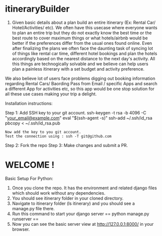 # itineraryBuilder
1. Given basic details about a plan build an entire itinerary (Ex: Rental Car/ Hotel/Activities/ etc).
We often have this usecase where everyone wants to plan an entire trip but they do not exactly know the best
time or the best route to cover maximum things or what hotels/airbnb would be better if the preferences differ
from the usual ones found online. Even after finalizing the plans we often face the daunting task of syncing lot 
of things like rental car time, different hotel bookings and plan the hotels accordingly based on the nearest
distance to the next day's activity.
All this things are technogically solvable and we believe can help users plan a painless itinerary with a set budget 
and activity preference.

We also believe lot of users face problems digging out booking information regarding Rental Cars/ Baording Pass from 
Email / specific Apps and search a different App for activities etc, so this app would be one stop solution for all these 
use cases making your trip a delight.

Installation instructions:

Step 1: Add SSH key to your git account.
	ssh-keygen -t rsa -b 4096 -C "your_email@example.com"
	eval "$(ssh-agent -s)"
	ssh-add ~/.ssh/id_rsa
	pbcopy < ~/.ssh/id_rsa.pub
	
	Now add the key to you git account.
	Test the connection using : ssh -T git@github.com

Step 2: Fork the repo
Step 3: Make changes and submit a PR.

WELCOME !
=======
Basic Setup For Python:
1. Once you clone the repo. It has the environment and related django files which should work without any dependencies.
2. You should see itinerary folder in your cloned directory.
3. Navigate to itinerary folder (ls itinerary) and you should see a manage.py file there.
4. Run this command to start your django server
   ==  python manage.py runserver ==
5. Now you can see the basic server view at http://127.0.0.1:8000/ in your browser.
